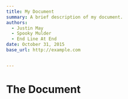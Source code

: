 ```yaml
---
title: My Document
summary: A brief description of my document.
authors: 
  - Justin May
  - Spooky Mulder
  - End Line At End  
date: October 31, 2015
base_url: http://example.com


---
```



# The Document
